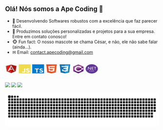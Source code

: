 ## Olá! Nós somos a Ape Coding 🍌

- 🔭 Desenvolvendo Softwares robustos com a excelência que faz parecer fácil.
- 🌱 Produzimos soluções personalizadas e projetos para a sua empresa. Entre em contato conosco!
- 🐵 Fun fact: O nosso mascote se chama César, e não, ele não sabe falar (ainda...).
- ✉ Email: contact.apecoding@gmail.com
  
<div style="display: inline_block"><br>
  <img align="center" alt="Rafa-Js" height="30" width="40" src="https://github.com/devicons/devicon/blob/master/icons/angularjs/angularjs-original.svg">
  <img align="center" alt="Rafa-Js" height="30" width="40" src="https://raw.githubusercontent.com/devicons/devicon/master/icons/javascript/javascript-plain.svg">
  <img align="center" alt="Rafa-Ts" height="30" width="40" src="https://raw.githubusercontent.com/devicons/devicon/master/icons/typescript/typescript-plain.svg">
  <img align="center" alt="Rafa-HTML" height="30" width="40" src="https://raw.githubusercontent.com/devicons/devicon/master/icons/html5/html5-original.svg">
  <img align="center" alt="Rafa-CSS" height="30" width="40" src="https://raw.githubusercontent.com/devicons/devicon/master/icons/css3/css3-original.svg">
  <img align="center" alt="Rafa-Csharp" height="30" width="40" src="https://raw.githubusercontent.com/devicons/devicon/master/icons/csharp/csharp-original.svg">
  <img align="center" alt="Rafa-Csharp" height="30" width="40" src="https://github.com/devicons/devicon/blob/master/icons/dotnetcore/dotnetcore-original.svg">
</div>
  
##
<div>
 <a href="https://www.linkedin.com/company/apecoding/" target="_blank"><img src="https://img.shields.io/badge/-LinkedIn-%230077B5?style=for-the-badge&logo=linkedin&logoColor=white" target="_blank"></a> 
 <a href="https://www.instagram.com/apecoding/" target="_blank"><img src="https://img.shields.io/badge/-Instagram-%23E4405F?style=for-the-badge&logo=instagram&logoColor=white" target="_blank"></a> 
 <a href="mailto:contact.apecoding@gmail.com" target="_blank"><img src="https://img.shields.io/badge/Gmail-333333?style=for-the-badge&logo=gmail&logoColor=red" target="_blank"></a> 
</div>

![Snake animation](https://github.com/ApeCodingGit/ApeCodingGit/blob/output/github-contribution-grid-snake-dark.svg)
